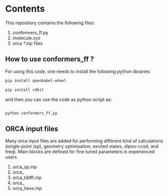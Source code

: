 Contents
============

This repository contains the following files:

1. conformers_ff.py 
2. molecule.xyz
3. orca *.inp files

## How to use conformers_ff ?

For using this code, one needs to install the following python libraries:

``` bash
pip install openbabel-wheel
```
``` bash
pip install rdkit
```
and then you can use the code as python script as:

``` python

python conformers_ff.py
```
## ORCA input files

Many orca input files are added for performing different kind of calculations (single-point (sp), geometry optimisation, excited states, dlpno-ccsd, and freq).
Main blocks are defined for fine tuned parameters in experienced users.

1. orca_sp.inp
2. orca_
3. orca_tddft.inp
4. orca_
5. orca_hess.inp
